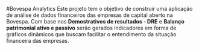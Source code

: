 #Bovespa Analytics
Este projeto tem o objetivo de construir uma aplicação de análise de dados financeiros das empresas de capital aberto na Bovespa.
Com base nos <b>Demostrativos de resultados - DRE</b> e <b>Balanço patrimonial ativo e passivo</b> serão gerados indicadores em forma de gráficos dinâmicos que buscam facilitar o entendimento da situação financeira das empresas.   

